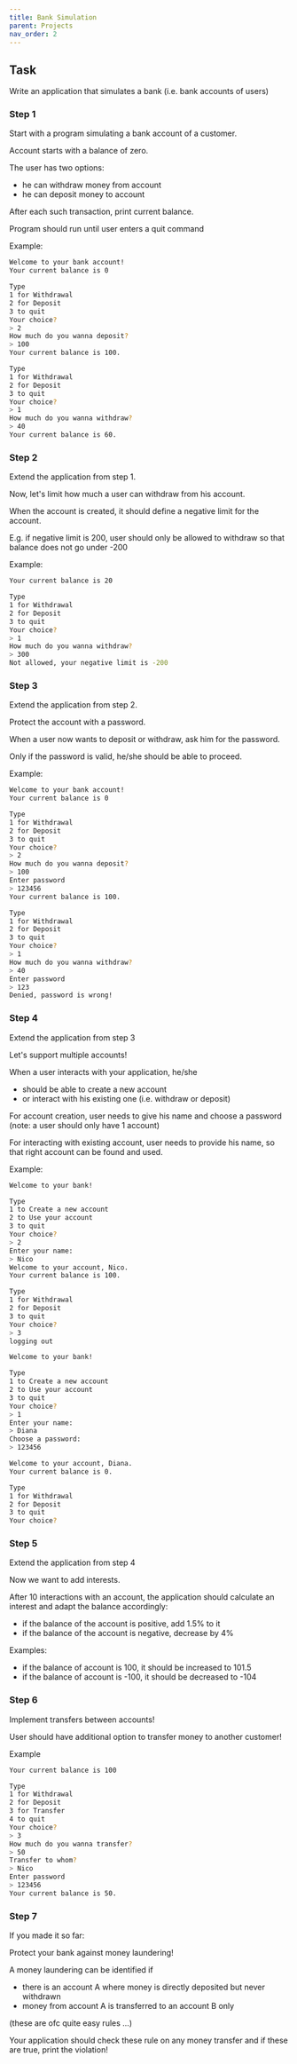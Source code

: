 ```yaml
---
title: Bank Simulation
parent: Projects
nav_order: 2
---
```


## Task

Write an application that simulates a bank (i.e. bank accounts of users)

### Step 1

Start with a program simulating a bank account of a customer.

Account starts with a balance of zero.

The user has two options:
- he can withdraw money from account
- he can deposit money to account

After each such transaction, print current balance.

Program should run until user enters a quit command

Example:
```bash
Welcome to your bank account!
Your current balance is 0

Type
1 for Withdrawal
2 for Deposit
3 to quit
Your choice?
> 2
How much do you wanna deposit?
> 100
Your current balance is 100.

Type
1 for Withdrawal
2 for Deposit
3 to quit
Your choice?
> 1
How much do you wanna withdraw?
> 40
Your current balance is 60.
```

### Step 2

Extend the application from step 1.

Now, let's limit how much a user can withdraw from his account.

When the account is created, it should define a negative limit for the account.

E.g. if negative limit is 200, user should only be allowed to withdraw so that balance does not go under -200

Example:
```bash
Your current balance is 20

Type
1 for Withdrawal
2 for Deposit
3 to quit
Your choice?
> 1
How much do you wanna withdraw?
> 300
Not allowed, your negative limit is -200

```

### Step 3

Extend the application from step 2.

Protect the account with a password.

When a user now wants to deposit or withdraw, ask him for the password.

Only if the password is valid, he/she should be able to proceed.

Example:
```bash
Welcome to your bank account!
Your current balance is 0

Type
1 for Withdrawal
2 for Deposit
3 to quit
Your choice?
> 2
How much do you wanna deposit?
> 100
Enter password
> 123456
Your current balance is 100.

Type
1 for Withdrawal
2 for Deposit
3 to quit
Your choice?
> 1
How much do you wanna withdraw?
> 40
Enter password
> 123
Denied, password is wrong!
```

### Step 4

Extend the application from step 3

Let's support multiple accounts!

When a user interacts with your application, he/she
- should be able to create a new account
- or interact with his existing one (i.e. withdraw or deposit)

For account creation, user needs to give his name and choose a password (note: a user should only have 1 account)

For interacting with existing account, user needs to provide his name, so that right account can be found and used.

Example:
```bash
Welcome to your bank!

Type
1 to Create a new account
2 to Use your account
3 to quit
Your choice?
> 2
Enter your name:
> Nico
Welcome to your account, Nico.
Your current balance is 100.

Type
1 for Withdrawal
2 for Deposit
3 to quit
Your choice?
> 3
logging out

Welcome to your bank!

Type
1 to Create a new account
2 to Use your account
3 to quit
Your choice?
> 1
Enter your name:
> Diana
Choose a password:
> 123456

Welcome to your account, Diana.
Your current balance is 0.

Type
1 for Withdrawal
2 for Deposit
3 to quit
Your choice?
```

### Step 5

Extend the application from step 4

Now we want to add interests.

After 10 interactions with an account, the application should calculate an interest and adapt the balance accordingly:
- if the balance of the account is positive, add 1.5% to it
- if the balance of the account is negative, decrease by 4%

Examples:
- if the balance of account is 100, it should be increased to 101.5
- if the balance of account is -100, it should be decreased to -104

### Step 6

Implement transfers between accounts!

User should have additional option to transfer money to another customer!

Example
```bash
Your current balance is 100

Type
1 for Withdrawal
2 for Deposit
3 for Transfer
4 to quit
Your choice?
> 3
How much do you wanna transfer?
> 50
Transfer to whom?
> Nico
Enter password
> 123456
Your current balance is 50.

```

### Step 7

If you made it so far:

Protect your bank against money laundering!

A money laundering can be identified if
- there is an account A where money is directly deposited but never withdrawn
- money from account A is transferred to an account B only

(these are ofc quite easy rules ...)

Your application should check these rule on any money transfer and if these are true, print the violation!

